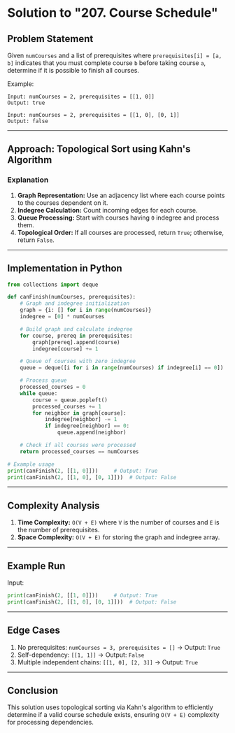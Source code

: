 # Solution to "207. Course Schedule"

## Problem Statement

Given `numCourses` and a list of prerequisites where `prerequisites[i] = [a, b]` indicates that you must complete course `b` before taking course `a`, determine if it is possible to finish all courses.

Example:

```
Input: numCourses = 2, prerequisites = [[1, 0]]
Output: true

Input: numCourses = 2, prerequisites = [[1, 0], [0, 1]]
Output: false
```

---

## Approach: Topological Sort using Kahn's Algorithm

### Explanation

1. **Graph Representation:** Use an adjacency list where each course points to the courses dependent on it.
2. **Indegree Calculation:** Count incoming edges for each course.
3. **Queue Processing:** Start with courses having `0` indegree and process them.
4. **Topological Order:** If all courses are processed, return `True`; otherwise, return `False`.

---

## Implementation in Python

```python
from collections import deque

def canFinish(numCourses, prerequisites):
    # Graph and indegree initialization
    graph = {i: [] for i in range(numCourses)}
    indegree = [0] * numCourses

    # Build graph and calculate indegree
    for course, prereq in prerequisites:
        graph[prereq].append(course)
        indegree[course] += 1

    # Queue of courses with zero indegree
    queue = deque([i for i in range(numCourses) if indegree[i] == 0])

    # Process queue
    processed_courses = 0
    while queue:
        course = queue.popleft()
        processed_courses += 1
        for neighbor in graph[course]:
            indegree[neighbor] -= 1
            if indegree[neighbor] == 0:
                queue.append(neighbor)

    # Check if all courses were processed
    return processed_courses == numCourses

# Example usage
print(canFinish(2, [[1, 0]]))     # Output: True
print(canFinish(2, [[1, 0], [0, 1]]))  # Output: False
```

---

## Complexity Analysis

1. **Time Complexity:** `O(V + E)` where `V` is the number of courses and `E` is the number of prerequisites.
2. **Space Complexity:** `O(V + E)` for storing the graph and indegree array.

---

## Example Run

Input:

```python
print(canFinish(2, [[1, 0]]))     # Output: True
print(canFinish(2, [[1, 0], [0, 1]]))  # Output: False
```

---

## Edge Cases

1. No prerequisites: `numCourses = 3, prerequisites = []` → Output: `True`
2. Self-dependency: `[[1, 1]]` → Output: `False`
3. Multiple independent chains: `[[1, 0], [2, 3]]` → Output: `True`

---

## Conclusion

This solution uses topological sorting via Kahn's algorithm to efficiently determine if a valid course schedule exists, ensuring `O(V + E)` complexity for processing dependencies.